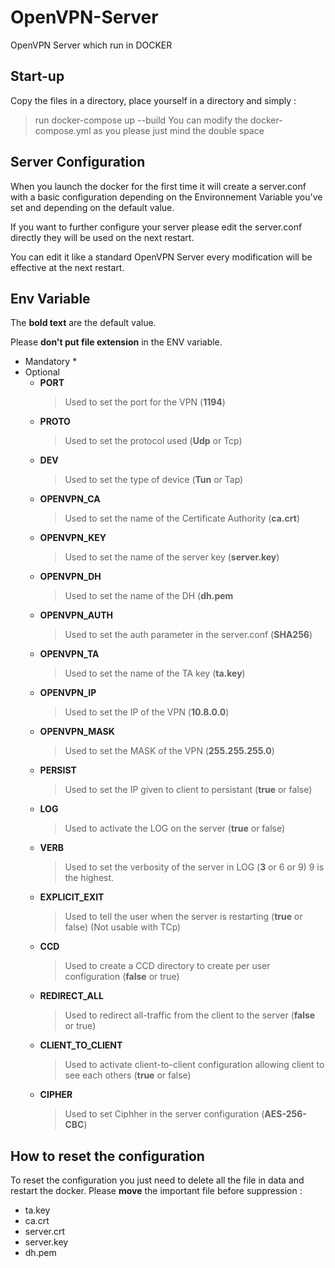 # OpenVPN-Server
OpenVPN Server which run in DOCKER

## Start-up
Copy the files in a directory, place yourself in a directory and simply : 
 > run docker-compose up --build
You can modify the docker-compose.yml as you please just mind the double space 

## Server Configuration
When you launch the docker for the first time it will create a server.conf with a basic configuration depending on the Environnement Variable you've set and depending on the default value.

If you want to further configure your server please edit the server.conf directly they will be used on the next restart. 

You can edit it like a standard OpenVPN Server every modification will be effective at the next restart.

## Env Variable
The **bold text** are the default value.

Please **don't put file extension** in the ENV variable.

* Mandatory
  * 
* Optional
  * **PORT**
    > Used to set the port for the VPN (**1194**)
  * **PROTO**
    > Used to set the protocol used (**Udp** or Tcp)
  * **DEV**
    > Used to set the type of device (**Tun** or Tap)
  * **OPENVPN_CA**
    > Used to set the name of the Certificate Authority (**ca.crt**)
  * **OPENVPN_KEY**
    > Used to set the name of the server key (**server.key**)
  * **OPENVPN_DH**
    > Used to set the name of the DH (**dh.pem**
  * **OPENVPN_AUTH**
    > Used to set the auth parameter in the server.conf (**SHA256**)
  * **OPENVPN_TA**
    > Used to set the name of the TA key (**ta.key**)
  * **OPENVPN_IP**
    > Used to set the IP of the VPN (**10.8.0.0**)
  * **OPENVPN_MASK**
    > Used to set the MASK of the VPN (**255.255.255.0**)
  * **PERSIST**
    > Used to set the IP given to client to persistant (**true** or false)
  * **LOG**
    > Used to activate the LOG on the server (**true** or false)
  * **VERB**
    > Used to set the verbosity of the server in LOG (**3** or 6 or 9) 9 is the highest.
  * **EXPLICIT_EXIT**
    > Used to tell the user when the server is restarting (**true** or false) (Not usable with TCp)
  * **CCD**
    > Used to create a CCD directory to create per user configuration (**false** or true)
  * **REDIRECT_ALL**
    > Used to redirect all-traffic from the client to the server (**false** or true)
  * **CLIENT_TO_CLIENT**
    > Used to activate client-to-client configuration allowing client to see each others (**true** or false)
  * **CIPHER**
    > Used to set Ciphher in the server configuration (**AES-256-CBC**)

## How to reset the configuration

To reset the configuration you just need to delete all the file in data and restart the docker.
Please **move** the important file before suppression :
 * ta.key
 * ca.crt
 * server.crt
 * server.key
 * dh.pem
